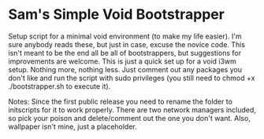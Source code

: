 # Sam's Simple Void Bootstrapper
Setup script for a minimal void environment (to make my life easier).
I'm sure anybody reads these, but just in case, excuse the novice code. This isn't meant to be the end all be all of
bootstrappers, but suggestions for improvements are welcome.
This is just a quick set up for a void i3wm setup. Nothing more, nothing less. Just comment out any packages you don't
like and run the script with sudo privileges (you still need to chmod +x ./bootstrapper.sh to execute it).

Notes: Since the first public release you need to rename the folder to initscripts for it to work properly. There are two network managers included, so pick your poison and delete/comment out the one you don't want.
Also, wallpaper isn't mine, just a placeholder.
